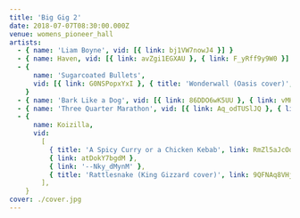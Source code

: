 ```yaml
---
title: 'Big Gig 2'
date: 2018-07-07T08:30:00.000Z
venue: womens_pioneer_hall
artists:
  - { name: 'Liam Boyne', vid: [{ link: bj1VW7nowJ4 }] }
  - { name: Haven, vid: [{ link: avZgi1EGXAU }, { link: F_yRff9y9W0 }] }
  - {
      name: 'Sugarcoated Bullets',
      vid: [{ link: G0NSPopxYxI }, { title: 'Wonderwall (Oasis cover)', link: LHk7IunQGY4 }, { link: mSiBIMrjXH8 }, { link: bUCKo9fBdMA }],
    }
  - { name: 'Bark Like a Dog', vid: [{ link: 86DDO6wK5UU }, { link: vMKtIuPV5Fs }] }
  - { name: 'Three Quarter Marathon', vid: [{ link: Aq_odTUSlJQ }, { link: cYjVSvVc9dQ }] }
  - {
      name: Koizilla,
      vid:
        [
          { title: 'A Spicy Curry or a Chicken Kebab', link: RmZl5aJcOq8 },
          { link: atDokY7bgdM },
          { link: '--Nky_dMynM' },
          { title: 'Rattlesnake (King Gizzard cover)', link: 9QFNAq8VHjU },
        ],
    }
cover: ./cover.jpg
---
```

